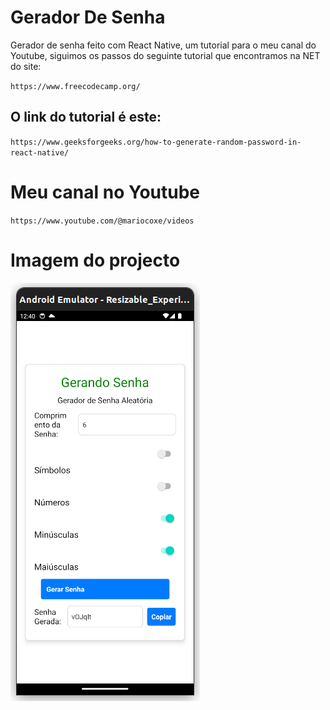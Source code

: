 # Gerador De Senha
Gerador de senha feito com React Native, um tutorial para o meu canal do Youtube, siguimos os passos do seguinte tutorial que encontramos na NET do site:

``
https://www.freecodecamp.org/
``

## O link do tutorial é este:

``
https://www.geeksforgeeks.org/how-to-generate-random-password-in-react-native/
``

# Meu canal no Youtube

``
https://www.youtube.com/@mariocoxe/videos
``

# Imagem do projecto

![Imagem](https://github.com/Mario-Coxe/GeradorDeSenhaApp/blob/main/assets/image.png)
